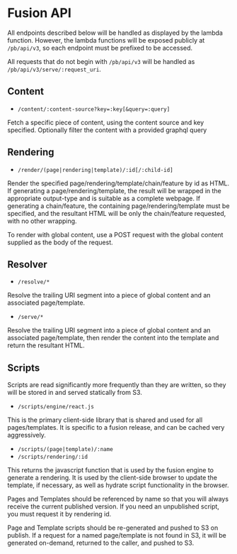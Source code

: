 # Fusion API

All endpoints described below will be handled as displayed by the lambda function. However, the lambda functions will be exposed publicly at `/pb/api/v3`, so each endpoint must be prefixed to be accessed.

All requests that do not begin with `/pb/api/v3` will be handled as `/pb/api/v3/serve/:request_uri`.


## Content

-   `/content/:content-source?key=:key[&query=:query]`

Fetch a specific piece of content, using the content source and key specified. Optionally filter the content with a provided graphql query


## Rendering

-   `/render/(page|rendering|template)/:id[/:child-id]`

Render the specified page/rendering/template/chain/feature by id as HTML. If generating a page/rendering/template, the result will be wrapped in the appropriate output-type and is suitable as a complete webpage. If generating a chain/feature, the containing page/rendering/template must be specified, and the resultant HTML will be only the chain/feature requested, with no other wrapping.

To render with global content, use a POST request with the global content supplied as the body of the request.


## Resolver

-   `/resolve/*`

Resolve the trailing URI segment into a piece of global content and an associated page/template.

-   `/serve/*`

Resolve the trailing URI segment into a piece of global content and an associated page/template, then render the content into the template and return the resultant HTML.


## Scripts

Scripts are read significantly more frequently than they are written, so they will be stored in and served statically from S3.

-   `/scripts/engine/react.js`

This is the primary client-side library that is shared and used for all pages/templates. It is specific to a fusion release, and can be cached very aggressively.

-   `/scripts/(page|template)/:name`
-   `/scripts/rendering/:id`

This returns the javascript function that is used by the fusion engine to generate a rendering. It is used by the client-side browser to update the template, if necessary, as well as hydrate script functionality in the browser.

Pages and Templates should be referenced by name so that you will always receive the current published version. If you need an unpublished script, you must request it by rendering id.

Page and Template scripts should be re-generated and pushed to S3 on publish. If a request for a named page/template is not found in S3, it will be generated on-demand, returned to the caller, and pushed to S3.
